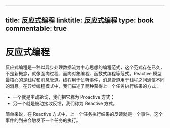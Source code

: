 
---
title: 反应式编程
linktitle: 反应式编程
type: book
commentable: true
---

# 反应式编程

反应式编程是一种以异步处理数据流为中心思想的编程范式，这个范式存在已久，不是新概念，就像面向过程、面向对象编程、函数式编程等范式。Reactive 模型最核心的是线程和消息管道。线程用于侦听事件，消息管道用于线程之间通信不同的消息。在异步编程模式中，我们描述了两种获得上一个任务执行结果的方式：

- 一个就是主动轮询，我们把它称为 Proactive 方式；
- 另一个就是被动接收反馈，我们称为 Reactive 方式。

简单来说，在 Reactive 方式中，上一个任务执行结果的反馈就是一个事件，这个事件的到来会触发下一个任务的执行。

    
